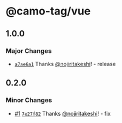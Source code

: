 # @camo-tag/vue

## 1.0.0

### Major Changes

- [`a7ae6a1`](https://github.com/nojiritakeshi/camo-tag/commit/a7ae6a17bd4c4afeebd7cc49b57410f4406549ca) Thanks
  [@nojiritakeshi](https://github.com/nojiritakeshi)! - release

## 0.2.0

### Minor Changes

- [#1](https://github.com/nojiritakeshi/camo-tag/pull/1)
  [`7e27f82`](https://github.com/nojiritakeshi/camo-tag/commit/7e27f8295621c3df836872caacdea5d104786749) Thanks
  [@nojiritakeshi](https://github.com/nojiritakeshi)! - fix
